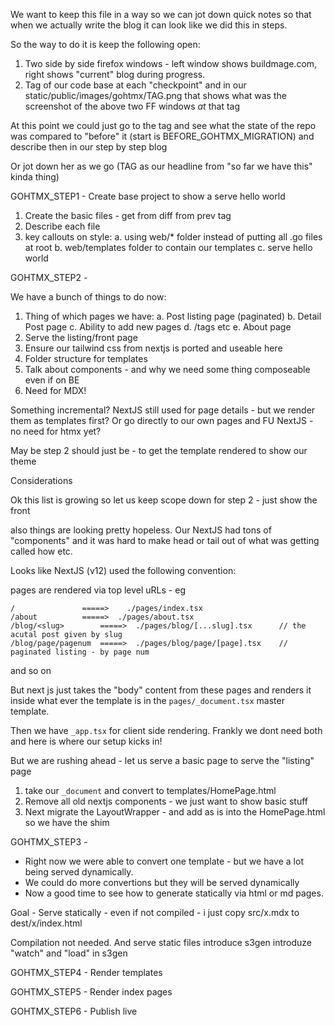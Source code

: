 
We want to keep this file in a way so we can jot down quick notes so that when we actually write the blog it can look like we did this in steps.

So the way to do it is keep the following open:

1. Two side by side firefox windows - left window shows buildmage.com, right shows "current" blog during progress.
2. Tag of our code base at each "checkpoint" and in our static/public/images/gohtmx/TAG.png that shows what was the screenshot of the above two FF windows *at* that tag

At this point we could just go to the tag and see what the state of the repo was compared to "before" it (start is BEFORE_GOHTMX_MIGRATION) and describe then in our step by step blog

Or jot down her as we go (TAG as our headline from "so far we have this" kinda thing)

GOHTMX_STEP1 - Create base project to show a serve hello world

1. Create the basic files - get from diff from prev tag
2. Describe each file
3. key callouts on style:
  a. using web/* folder instead of putting all .go files at root
  b. web/templates folder to contain our templates
  c. serve hello world

GOHTMX_STEP2 - <Goal>

We have a bunch of things to do now:

1. Thing of which pages we have:
  a. Post listing page (paginated)
  b. Detail Post page
  c. Ability to add new pages
  d. /tags etc
  e. About page
2. Serve the listing/front page
3. Ensure our tailwind css from nextjs is ported and useable here
4. Folder structure for templates
5. Talk about components - and why we need some thing composeable even if on BE
6. Need for MDX!

Something incremental?   NextJS still used for page details - but we render them as templates first?
Or go directly to our own pages and FU NextJS - no need for htmx yet?

May be step 2 should just be - to get the template rendered to show our theme

Considerations

Ok this list is growing so let us keep scope down for step 2 - just show the front 

also things are looking pretty hopeless.   Our NextJS had tons of "components" and it was hard to make head or tail out of what was getting called how etc.

Looks like NextJS (v12) used the following convention:

pages are rendered via top level uRLs - eg

```
/               =====>    ./pages/index.tsx
/about          =====>  ./pages/about.tsx
/blog/<slug>        =====>  ./pages/blog/[...slug].tsx      // the acutal post given by slug
/blog/page/pagenum  =====>  ./pages/blog/page/[page].tsx    // paginated listing - by page num
```

and so on

But next js just takes the "body" content from these pages and renders it inside what ever the template is
in the `pages/_document.tsx` master template.

Then we have `_app.tsx` for client side rendering.  Frankly we dont need both and here is where our setup kicks in!

But we are rushing ahead - let us serve a basic page to serve the "listing" page

1. take our `_document` and convert to templates/HomePage.html
2. Remove all old nextjs components - we just want to show basic stuff
3. Next migrate the LayoutWrapper - and add as is into the HomePage.html so we have the shim

GOHTMX_STEP3 - 

* Right now we were able to convert one template - but we have a lot being served dynamically.  
* We could do more convertions but they will be served dynamically
* Now a good time to see how to generate statically via html or md pages.

Goal - Serve statically - even if not compiled - i just copy src/x.mdx to dest/x/index.html

Compilation not needed.
And serve static files
introduce s3gen
introduze "watch" and "load" in s3gen

GOHTMX_STEP4 - Render templates

GOHTMX_STEP5 - Render index pages

GOHTMX_STEP6 - Publish live
